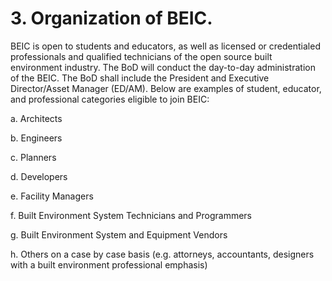 # 3. Organization of BEIC.

BEIC is open to students and educators, as well as licensed or credentialed professionals and qualified technicians of the open source built environment industry. The BoD will conduct the day-to-day administration of the BEIC. The BoD shall include the President and Executive Director/Asset Manager (ED/AM). Below are examples of student, educator, and professional categories eligible to join BEIC: 

a. Architects 

b. Engineers

c. Planners

d. Developers

e. Facility Managers

f. Built Environment System Technicians and Programmers  

g. Built Environment System and Equipment Vendors 

h. Others on a case by case basis (e.g. attorneys, accountants, designers with a built environment professional emphasis)
